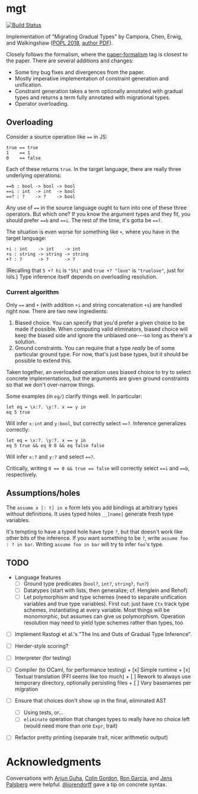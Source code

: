 # mgt
[![Build Status](https://travis-ci.com/mgree/mgt.svg?branch=main)](https://travis-ci.com/mgree/mgt)

Implementation of "Migrating Gradual Types" by Campora, Chen, Erwig, and Walkingshaw ([POPL 2018](https://dl.acm.org/doi/10.1145/3158103), [author PDF](http://web.engr.oregonstate.edu/~walkiner/papers/popl18-migrating-gradual-types.pdf)).

Closely follows the formalism, where the [paper-formalism](https://github.com/mgree/mgt/releases/tag/paper-formalism) tag is closest to the paper. There are several additions and changes:

  - Some tiny bug fixes and divergences from the paper.
  - Mostly imperative implementation of constraint generation and unification.
  - Constraint generation takes a term optionally annotated with gradual types and returns a term fully annotated with migrational types.
  - Operator overloading.

## Overloading

Consider a source operation like `==` in JS:

```
true == true
1    == 1
0    == false
```

Each of these returns `true`. In the target language, there are really three
underlying operations:

```
==b : bool -> bool -> bool
==i : int  -> int  -> bool
==? : ?    -> ?    -> bool
```

Any use of `==` in the source language ought to turn into one of these
three operators. But which one? If you know the argument types and they
fit, you should prefer `==b` and `==i`. The rest of the time, it's gotta
be `==?`.

The situation is even worse for something like `+`, where you have in
the target language:

```
+i : int    -> int    -> int
+s : string -> string -> string
+? : ?      -> ?      -> ?
```

(Recalling that `5 +? hi` is `"5hi"` and `true +? "love"` is `"truelove"`, just
for lols.) Type inference itself depends on overloading resolution.

### Current algorithm

Only `==` and `+` (with addition `+i` and string concatenation `+s`) are handled
right now. There are two new ingredients:

  1. Biased choice. You can specify that you'd prefer a given choice to be made
     if possible. When computing valid eliminators, biased choice will keep the
     biased side and ignore the unbiased one---so long as there's a solution.
  2. Ground constraints. You can require that a type _really_ be of some
     particular ground type. For now, that's just base types, but it should be
     possible to extend this.

Taken together, an overloaded operation uses biased choice to try to select
concrete implementations, but the arguments are given ground constraints so that
we don't over-narrow things.

Some examples (in `eg/`) clarify things well. In particular:

```
let eq = \x:?. \y:?. x == y in 
eq 5 true
```

Will infer `x:int` and `y:bool`, but correctly select `==?`. Inference
generalizes correctly:

```
let eq = \x:?. \y:?. x == y in 
eq 5 true && eq 0 0 && eq false false
```

Will infer `x:?` and `y:?` and select `==?`.

Critically, writing `0 == 0 && true == false` will correctly select `==i` and
`==b`, respectively.

## Assumptions/holes

The `assume x [: t] in e` form lets you add bindings at arbitrary types without
definitions. It uses typed holes `__[name]` generate fresh type variables.

It's tempting to have a typed hole have type `?`, but that doesn't work like
other bits of the inference. If you want something to be `?`, write `assume foo
: ? in bar`. Writing `assume foo in bar` will try to infer `foo`'s type.

## TODO

- Language features
  + [ ] Ground type predicates (`bool?`, `int?`, `string?`, `fun?`)
  + [ ] Datatypes (start with lists, then generalize; cf. Henglein and Rehof)
  + [ ] Let polymorphism and type schemes (need to separate unification
        variables and true type variables). First cut: just have `Ctx` track
        type schemes, instantiating at every variable. Most things will be
        monomorphic, but assumes can give us polymorphism. Operation resolution
        may need to yield type schemes rather than types, too

- [ ] Implement Rastogi et al.'s "The Ins and Outs of Gradual Type Inference".

- [ ] Herder-style scoring?

- [ ] Interpreter (for testing)

- [ ] Compiler (to OCaml, for performance testing)
      + [x] Simple runtime
      + [x] Textual translation (FFI seems like too much)
      + [ ] Rework to always use temporary directory, optionally persisting files
      + [ ] Vary basenames per migration

- [ ] Ensure that choices don't show up in the final, eliminated AST
     + [ ] Using tests, or...
     + [ ] `eliminate` operation that changes types to really have no choice
           left (would need more than one `Expr`, trait)

- [ ] Refactor pretty printing (separate trait, nicer arithmetic output)

# Acknowledgments

Conversations with [Arjun Guha](https://twitter.com/arjunguha), [Colin
Gordon](https://twitter.com/csgordon/), [Ron
Garcia](https://twitter.com/rg9119), and [Jens
Palsberg](http://web.cs.ucla.edu/~palsberg/) were helpful.
[@jorendorff](https://twitter.com/jorendorff) gave a tip on concrete syntax.
  
